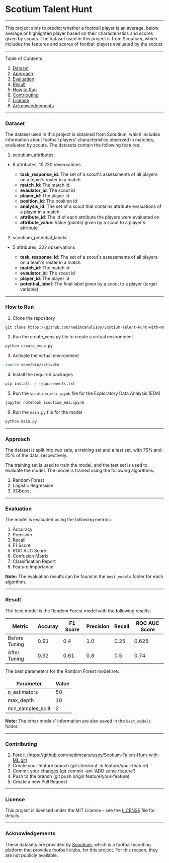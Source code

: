 # Scotium Talent Hunt

---

This project aims to predict whether a football player is an average, below average or highlighted player based on their
characteristics and scores given by scouts. The dataset used in this project is from Scoutium, which includes the
features and scores of football players evaluated by the scouts.

---

Table of Contents

1. [Dataset](#dataset)
2. [Approach](#approach)
3. [Evaluation](#evaluation)
4. [Result](#result)
5. [How to Run](#how-to-run)
6. [Contributing](#contributing)
7. [License](#license)
8. [Acknowledgements](#acknowledgements)

---

### Dataset

The dataset used in this project is obtained from Scoutium, which includes information about football players'
characteristics observed in matches, evaluated by scouts. The datasets contain the following features:

1) scoutium_attributes:

- 8 attributes, 10.730 observations

    - **task_response_id**: The set of a scout's assessments of all players on a team's roster in a match
    - **match_id**: The match id
    - **evaulator_id**: The scout id
    - **player_id**: The player id
    - **position_id**: The position id
    - **analysis_id**: The set of a scout that contains attribute evaluations of a player in a match
    - **attribute_id**: The id of each attribute the players were evaluated on
    - **attribute_value**: Value (points) given by a scout to a player's attribute

2) scoutium_potential_labels:

- 5 attributes, 322 observations

    - **task_response_id**: The set of a scout's assessments of all players on a team's roster in a match
    - **match_id**: The match id
    - **evaulator_id**: The scout id
    - **player_id**: The player id
    - **potential_label**: The final label given by a scout to a player (target variable)

---

### How to Run

1) Clone the repository

```bash
git clone https://github.com/nedimcanulusoy/Scotium-Talent-Hunt-with-ML.git
```

2) Run the create_venv.py file to create a virtual environment

```bash
python create_venv.py
```

3) Activate the virtual environment

```bash
source venv/bin/activate
```

4) Install the required packages

```bash
pip install -r requirements.txt
```

5) Run the `scoutium_eda.ipynb` file for the Exploratory Data Analysis (EDA)

```bash
jupyter notebook scoutium_eda.ipynb
```

6) Run the `main.py` file for the model

```bash
python main.py
```

---

### Approach

The dataset is split into two sets, a training set and a test set, with 75% and 25% of the data, respectively.

The training set is used to train the model, and the test set is used to evaluate the model. The model is trained
using the following algorithms:

1) Random Forest
2) Logistic Regression
3) XGBoost

---

### Evaluation

The model is evaluated using the following metrics:

1) Accuracy
2) Precision
3) Recall
4) F1 Score
5) ROC AUC Score
6) Confusion Matrix
7) Classification Report
8) Feature Importance

**Note:** The evaluation results can be found in the `best_models` folder for each algorithm.

---

### Result

The best model is the Random Forest model with the following results:

| Metric        | Accuray | F1 Score | Precision | Recall | ROC AUC Score |
|---------------|---------|----------|-----------|--------|---------------|
| Before Tuning | 0.91 | 0.4  | 1.0 | 0.25 | 0.625 |
| After Tuning  | 0.92 | 0.61 | 0.8 | 0.5  | 0.74  |

The best parameters for the Random Forest model are:

| Parameter | Value |
|-----------|-------|
| n_estimators | 50    |
| max_depth | 10    |
| min_samples_split | 2     |

**Note:** The other models' information are also saved in the `best_models` folder.

---

### Contributing

1) Fork it (https://github.com/nedimcanulusoy/Scotium-Talent-Hunt-with-ML.git)
2) Create your feature branch (git checkout -b feature/your-feature)
3) Commit your changes (git commit -am 'ADD some feature')
4) Push to the branch (git push origin feature/your-feature)
5) Create a new Pull Request

---

### License

This project is licensed under the MIT License - see the [LICENSE](LICENSE) file for details

---

### Acknowledgements

These datasets are provided by [Scoutium](https://scoutium.com/), which is a football scouting platform that provides
football clubs, for this project. For this reason, they are not publicly available.



